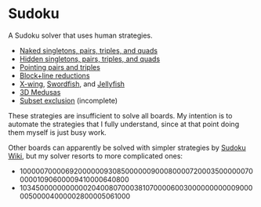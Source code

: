 # Sudoku

A Sudoku solver that uses human strategies.

* [Naked singletons, pairs, triples, and quads](http://www.sudokuwiki.org/Naked_Candidates)
* [Hidden singletons, pairs, triples, and quads](http://www.sudokuwiki.org/Hidden_Candidates)
* [Pointing pairs and triples](http://www.sudokuwiki.org/Intersection_Removal)
* [Block+line reductions](http://www.sudokuwiki.org/Intersection_Removal)
* [X-wing](http://www.sudokuwiki.org/X_Wing_Strategy),
  [Swordfish](http://www.sudokuwiki.org/Sword_Fish_Strategy), and
  [Jellyfish](http://www.sudokuwiki.org/Jelly_Fish_Strategy)
* [3D Medusas](http://www.sudokuwiki.org/3D_Medusa)
* [Subset exclusion](http://www.sudokuwiki.org/Aligned_Pair_Exclusion) (incomplete)

These strategies are insufficient to solve all boards. My intention is to
automate the strategies that I fully understand, since at that point doing them
myself is just busy work.

Other boards can apparently be solved with simpler strategies by
[Sudoku Wiki](http://www.sudokuwiki.org/sudoku.htm), but my solver resorts to
more complicated ones:

* 100000700006920000009308500000090008000072000350000007000001090600009410000640800
* 103450000000000020400807000381070000600300000000000900000500004000002800005061000
